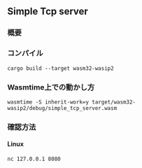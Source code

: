 ## Simple Tcp server

### 概要



### コンパイル
   
   ```
   cargo build --target wasm32-wasip2
   ```
   
### Wasmtime上での動かし方
   
   ```
   wasmtime -S inherit-work=y target/wasm32-wasip2/debug/simple_tcp_server.wasm
   ```

### 確認方法
#### Linux
  ```
  nc 127.0.0.1 8080
  ```
